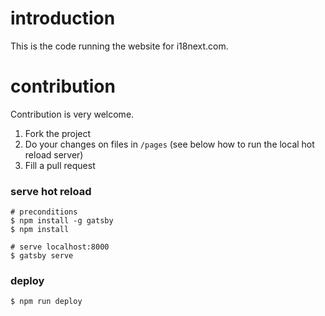 # introduction

This is the code running the website for i18next.com.

# contribution

Contribution is very welcome.

1) Fork the project
2) Do your changes on files in `/pages` (see below how to run the local hot reload server)
3) Fill a pull request

### serve hot reload

```
# preconditions
$ npm install -g gatsby
$ npm install
```

```
# serve localhost:8000
$ gatsby serve
```

### deploy

`$ npm run deploy`
